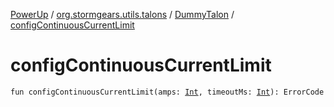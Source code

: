 [PowerUp](../../index.md) / [org.stormgears.utils.talons](../index.md) / [DummyTalon](index.md) / [configContinuousCurrentLimit](./config-continuous-current-limit.md)

# configContinuousCurrentLimit

`fun configContinuousCurrentLimit(amps: `[`Int`](https://kotlinlang.org/api/latest/jvm/stdlib/kotlin/-int/index.html)`, timeoutMs: `[`Int`](https://kotlinlang.org/api/latest/jvm/stdlib/kotlin/-int/index.html)`): ErrorCode`